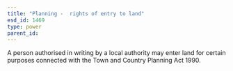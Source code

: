 ```yaml
---
title: "Planning -  rights of entry to land"
esd_id: 1469
type: power
parent_id:  
---
```


A person authorised in writing by a local authority may enter land for certain purposes connected with the Town and Country Planning Act 1990.

